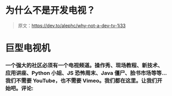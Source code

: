 # 为什么不是开发电视？

> 原文：<https://dev.to/alephc/why-not-a-dev-tv-1i33>

# 巨型电视机

### 一个强大的社区必须有一个电视频道。操作秀、现场教程、新技术、应用讲座、Python 小姐、JS 恐怖周末、Java 僵尸、脸书市场等等...我们不需要 YouTube，也不需要 Vimeo。我们都在这里。让我们开始吧。评论: